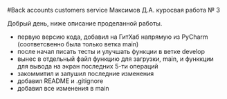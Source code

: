 #Back accounts customers service
Максимов Д.А. куросвая работа № 3

Добрый день, ниже описание проделанной работы.

- первую версию кода, добавил на ГитХаб напрямую из PyCharm (соответсвенно была только ветка main)
- после начал писать тесты и улучшать функции в ветке develop
- вынес в отдельный файл функцию для загрузки, main, и функкции для вывода на экран последних 5-ти операций
- закоммитил и запушил последние изменения
- добавил README и .gitignore
- добавил все изменения в main
